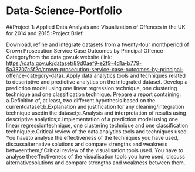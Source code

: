 # Data-Science-Portfolio

##Project 1: Applied Data Analysis and Visualization of Offences in the UK for 2014 and 2015 :Project Brief

Download, refine and integrate datasets from a twenty-four monthperiod of Crown Prosecution Service Case Outcomes by Principal Offence Categoryfrom the data.gov.uk website (link: https://data.gov.uk/dataset/89d0aef9-e2f9-4d1a-b779-5a33707c5f2c/crown-prosecution-service-case-outcomes-by-principal-offence-category-data). Apply data  analytics  tools  and  techniques related to descriptive and predictive analytics on the integrated dataset. Develop  a  prediction  model  using  one  linear  regression technique, one clustering technique and one classification technique.
Prepare a report containing: a.Definition  of,  at  least,  two  different  hypothesis  based  on  the  currentdataset;b.Explanation  and  justification  for  any  cleaning/integration  technique  usedin the dataset;c.Analysis and interpretation of results using descriptive analytics;d.Implementation   of   a   prediction   model   using   one   linear   regressiontechnique, one clustering technique and one classification technique;e.Critical review of the data analytics tools and techniques used. You haveto  analyse  the effectiveness  of  the  techniques  you  have  used,  discussalternative  solutions  and  compare  strengths  and  weakness  betweenthem;f.Critical  review  of  the  visualisation  tools  used.  You  have  to  analyse  theeffectiveness of the visualisation tools you have used, discuss alternativesolutions and compare strengths and weakness between them.
